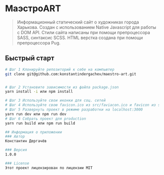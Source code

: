 # МаэстроART
> Информационный статический сайт о художниках города Харькова.
> Создан с использованием Native Javascript для работы с DOM API.
> Стили сайта написаны при помощи препроцессора SASS, синтаксис SCSS.
> HTML верстка создана при помощи препроцессора Pug.

## Быстрый старт

```bash
# Шаг 1 Клонируйте репозиторий к себе на компьютер
git clone git@github.com:konstantindergachev/maestro-art.git


# Шаг 2 Установите зависимости из файла package.json
yarn install -i или npm install

# Шаг 3 Используйте свои иконки для соц. сетей
# Шаг 4 Используйте свою favicon.ico из src/faviacon.ico и favicon из src/img/favicon
# Шаг 5 Развернуть проект в режиме разработки на localhost:3000
yarn run dev или npm run dev
# Шаг 6 Собрать проект для production
yarn run build или npm run build

## Информация о приложении
### Автор
Константин Дергачёв

### Версия
1.0.0

### License
Этот проект лицензирован по лицензии MIT